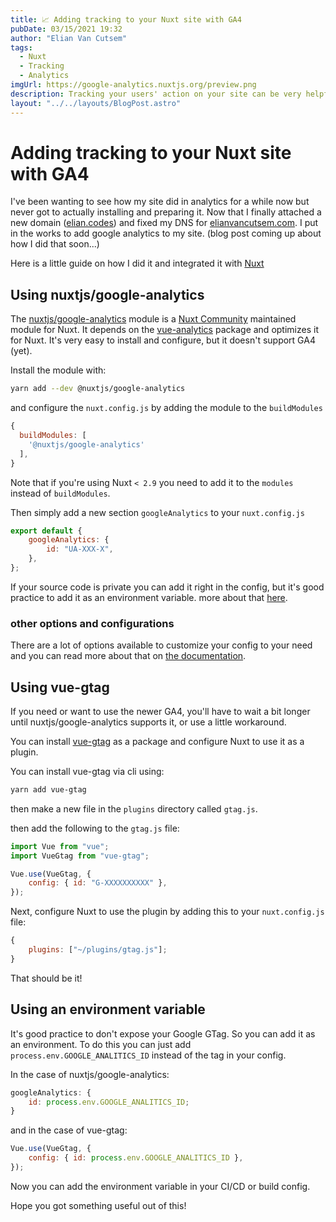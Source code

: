 ```yaml
---
title: 📈 Adding tracking to your Nuxt site with GA4
pubDate: 03/15/2021 19:32
author: "Elian Van Cutsem"
tags:
  - Nuxt
  - Tracking
  - Analytics
imgUrl: https://google-analytics.nuxtjs.org/preview.png
description: Tracking your users' action on your site can be very helpful, but it isn't always as straightforward
layout: "../../layouts/BlogPost.astro"
---
```


# Adding tracking to your Nuxt site with GA4

I've been wanting to see how my site did in analytics for a while now but never got to actually installing and preparing it. Now that I finally attached a new domain ([elian.codes](https://www.elian.codes/)) and fixed my DNS for [elianvancutsem.com](https://elianvancutsem.com). I put in the works to add google analytics to my site. (blog post coming up about how I did that soon...)

Here is a little guide on how I did it and integrated it with [Nuxt](https://nuxtjs.org)

## Using nuxtjs/google-analytics

The [nuxtjs/google-analytics](https://google-analytics.nuxtjs.org/) module is a [Nuxt Community](https://github.com/nuxt-community) maintained module for Nuxt. It depends on the [vue-analytics](https://github.com/MatteoGabriele/vue-analytics) package and optimizes it for Nuxt. It's very easy to install and configure, but it doesn't support GA4 (yet).

Install the module with:

```bash
yarn add --dev @nuxtjs/google-analytics
```

and configure the `nuxt.config.js` by adding the module to the `buildModules`

```js
{
  buildModules: [
    '@nuxtjs/google-analytics'
  ],
}
```

Note that if you're using Nuxt `< 2.9` you need to add it to the `modules` instead of `buildModules`.

Then simply add a new section `googleAnalytics` to your `nuxt.config.js`

```js
export default {
	googleAnalytics: {
		id: "UA-XXX-X",
	},
};
```

If your source code is private you can add it right in the config, but it's good practice to add it as an environment variable. more about that [here](#using-an-environment-variable).

### other options and configurations

There are a lot of options available to customize your config to your need and you can read more about that on [the documentation](https://google-analytics.nuxtjs.org/options/).

## Using vue-gtag

If you need or want to use the newer GA4, you'll have to wait a bit longer until nuxtjs/google-analytics supports it, or use a little workaround.

You can install [vue-gtag](https://www.npmjs.com/package/vue-gtag) as a package and configure Nuxt to use it as a plugin.

You can install vue-gtag via cli using:

```bash
yarn add vue-gtag
```

then make a new file in the `plugins` directory called `gtag.js`.

then add the following to the `gtag.js` file:

```js
import Vue from "vue";
import VueGtag from "vue-gtag";

Vue.use(VueGtag, {
	config: { id: "G-XXXXXXXXXX" },
});
```

Next, configure Nuxt to use the plugin by adding this to your `nuxt.config.js` file:

```js
{
	plugins: ["~/plugins/gtag.js"];
}
```

That should be it!

## Using an environment variable

It's good practice to don't expose your Google GTag. So you can add it as an environment. To do this you can just add `process.env.GOOGLE_ANALITICS_ID` instead of the tag in your config.

In the case of nuxtjs/google-analytics:

```js
googleAnalytics: {
	id: process.env.GOOGLE_ANALITICS_ID;
}
```

and in the case of vue-gtag:

```js
Vue.use(VueGtag, {
	config: { id: process.env.GOOGLE_ANALITICS_ID },
});
```

Now you can add the environment variable in your CI/CD or build config.

Hope you got something useful out of this!
